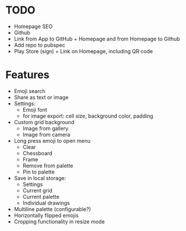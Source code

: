 TODO
====
* Homepage SEO
* Github
* Link from App to GitHub + Homepage and from Homepage to Github
* Add repo to pubspec
* Play Store (sign) + Link on Homepage, including QR code


Features
========
* Emoji search
* Share as text or image
* Settings:
  * Emoji font
  * for image export: cell size, background color, padding
* Custom grid background
  * Image from gallery
  * Image from camera
* Long press emoji to open menu
  * Clear
  * Chessboard
  * Frame
  * Remove from palette
  * Pin to palette
* Save in local storage:
  * Settings
  * Current grid
  * Current palette
  * Individual drawings
* Multiline palette (configurable?)
* Horizontally flipped emojis
* Cropping functionality in resize mode